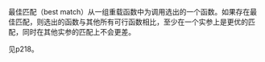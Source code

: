 最佳匹配（best match）从一组重载函数中为调用选出的一个函数。如果存在最佳匹配，则选出的函数与其他所有可行函数相比，至少在一个实参上是更优的匹配，同时在其他实参的匹配上不会更差。

见p218。
